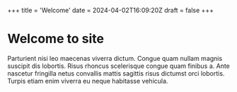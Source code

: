 +++
title = 'Welcome'
date = 2024-04-02T16:09:20Z
draft = false
+++

# Welcome to site

Parturient nisi leo maecenas viverra dictum. Congue quam nullam magnis suscipit dis lobortis. Risus rhoncus 
scelerisque congue quam finibus a. Ante nascetur fringilla netus convallis mattis sagittis risus dictumst orci 
lobortis. Turpis etiam enim viverra eu neque habitasse vehicula.
